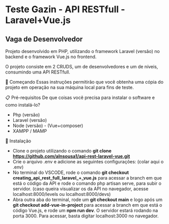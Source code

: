 # Teste Gazin - API RESTfull - Laravel+Vue.js
## Vaga de Desenvolvedor
Projeto desenvolvido em PHP, utilizando o framework Laravel (versão) no backend e o framework Vue.js no frontend.

O projeto consiste em 2 CRUDS, um de desenvolvedores e um de níveis, consumindo uma API RESTfull.

🚀 Começando
Essas instruções permitirão que você obtenha uma cópia do projeto em operação na sua máquina local para fins de teste.


📋 Pré-requisitos
De que coisas você precisa para instalar o software e como instalá-lo?
- Php (versão)
- Laravel (versão)
- Node (versão) - (Vue+composer)
- XAMPP / MAMP


🔧 Instalação

- Clone o projeto utilizando o comando **git clone https://github.com/alnsousa1/api-rest-laravel-vue.git**
- Crie o arquivo .env e adicione as seguintes configurações: (colar aqui o .env)
- No terminal do VSCODE, rode o comando **git checkout creating_api_rest_full_laravel_+_vue.js** para acessar a branch em que está o código da API e rode o comando php artisan serve, para subir o servidor. (caso queira visualizar os da API no navegador, acesse localhost:8000/levels ou localhost:8000/devs)
- Abra outra aba do terminal, rode um **git checkout main** e logo após um **git checkout add-vue-in-project** para acessar a branch em que está o código Vue.js, e rode um **npm run dev**. O servidor estará rodando na porta 3000. Para acessar, basta digitar localhost:3000 no navegador.

